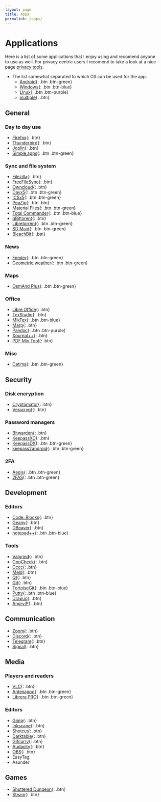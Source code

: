 ```yaml
---
layout: page
title: Apps
permalink: /apps/
---
```


# Applications

Here is a list of some applications that I enjoy using and recomend anyone to use as well. For privacy centric users I recomend to take a look at a nice page [privacy tools](https://www.privacytools.io/).

- The list somewhat separated to which OS can be used for the app.
	- [Android](){: .btn .btn-green} 
	- [Windows](){: .btn .btn-blue}
	- [Linux](){: .btn .btn-purple}
	- [multiple](){: .btn}

## General

### Day to day use

- [Firefox](https://www.mozilla.org/en-US/firefox/new/){: .btn}
- [Thunderbird](https://www.thunderbird.net/en-US/){: .btn}
- [Joplin](https://joplinapp.org/){: .btn}
- [Simple apps](https://www.simplemobiletools.com/){: .btn .btn-green}

### Sync and file system

- [Filezilla](https://filezilla-project.org/){: .btn}
- [FreeFileSync](https://freefilesync.org/){: .btn}
- [Owncloud](https://owncloud.com/){: .btn}
- [Davx5](https://www.davx5.com/){: .btn .btn-green}
- [ICSx5](https://icsx5.bitfire.at/){: .btn .btn-green}
- [PeaZip](https://peazip.github.io/){: .btn .btn}
- [Material Files](https://github.com/zhanghai/MaterialFiles){: .btn .btn-green}
- [Total Commander](https://www.ghisler.com/){: .btn .btn-blue}
- [qBittorent](https://www.qbittorrent.org/){: .btn}
- [Libretorrent](https://gitlab.com/proninyaroslav/libretorrent){: .btn .btn-green}
- [SD Maid](https://sdmaid.darken.eu/){: .btn .btn-green}
- [BleachBit](https://www.bleachbit.org/){: .btn}

### News

- [Feeder](https://gitlab.com/spacecowboy/Feeder){: .btn .btn-green}
- [Geometric weather](https://github.com/WangDaYeeeeee/GeometricWeather){: .btn .btn-green}

### Maps

- [OsmAnd Plus](https://osmand.net/){: .btn .btn-green}

### Office

- [Libre Office](https://www.libreoffice.org/){: .btn}
- [TexStudio](https://www.texstudio.org/){: .btn}
- [MikTex](https://miktex.org/){: .btn .btn-blue}
- [Marp](https://marp.app/){: .btn}
- [Pandoc](https://pandoc.org/){: .btn .btn-purple}
- [Xournal++](https://xournalpp.github.io/){: .btn}
- [PDF Mix Tool](https://scarpetta.eu/pdfmixtool/){: .btn}

### Misc

- [Catima](https://catima.app/){: .btn .btn-green}

## Security

### Disk encryption

- [Cryptomator](https://cryptomator.org/){: .btn}
- [Veracrypt](https://www.veracrypt.fr/en/Home.html){: .btn}

### Password managers

- [Bitwarden](https://bitwarden.com/){: .btn}
- [KeepassXC](https://keepassxc.org/){: .btn}
- [KeepassDX](https://www.keepassdx.com/){: .btn .btn-green}
- [keepass2android](https://github.com/PhilippC/keepass2android){: .btn .btn-green}

### 2FA

- [Aegis](https://getaegis.app/){: .btn .btn-green}
- [2FAS](https://2fas.com/){: .btn .btn-green}


## Development

### Editors

- [Code::Blocks](https://www.codeblocks.org/){: .btn}
- [Geany](https://www.geany.org/){: .btn}
- [DBeaver](https://dbeaver.io/){: .btn}
- [notepad++](https://notepad-plus-plus.org/){: .btn .btn-blue}

### Tools

- [Valgrind](https://valgrind.org/){: .btn}
- [CppCheck](http://cppcheck.net/){: .btn}
- [Cccc](https://sarnold.github.io/cccc/){: .btn}
- [Meld](https://meldmerge.org/){: .btn}
- [Qt](https://www.qt.io/){: .btn}
- [Git](https://git-scm.com/){: .btn}
- [TortoiseGit](https://tortoisegit.org/){: .btn .btn-blue}
- [Putty](https://putty.org/){: .btn .btn-blue}
- [Draw.io](https://www.drawio.com/){: .btn}
- [AngryIP](https://angryip.org/){: .btn}

## Communication

- [Zoom](https://zoom.us/){: .btn}
- [Discord](https://discord.com/){: .btn}
- [Telegram](https://telegram.org/){: .btn}
- [Signal](https://www.signal.org/){: .btn}

## Media

### Players and readers

- [VLC](https://www.videolan.org/vlc/){: .btn}
- [Antenapod](https://antennapod.org/){: .btn .btn-green}
- [Librera PRO](https://librera.mobi/){: .btn .btn-green}

### Editors

- [Gimp](https://www.gimp.org/){: .btn}
- [Inkscape](https://inkscape.org/){: .btn}
- [Shotcut](https://www.shotcut.org/){: .btn}
- [Darktable](https://www.darktable.org/){: .btn}
- [Gifcurry](https://lettier.github.io/gifcurry/){: .btn}
- [Audacity](https://www.audacityteam.org/){: .btn}
- [OBS](https://obsproject.com/){: .btn}
- EasyTag
- Asunder

## Games

- [Shuttered Dungeon](https://shatteredpixel.com/shatteredpd/){: .btn}
- [Steam](https://store.steampowered.com/){: .btn}